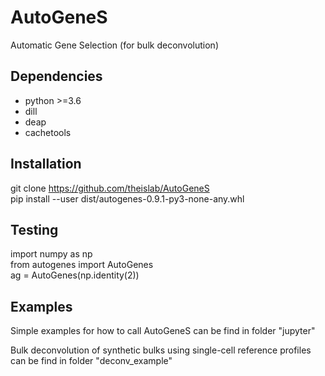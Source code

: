# AutoGeneS

Automatic Gene Selection (for bulk deconvolution)

## Dependencies

* python >=3.6
* dill
* deap
* cachetools

## Installation
git clone https://github.com/theislab/AutoGeneS<br/>
pip install --user dist/autogenes-0.9.1-py3-none-any.whl<br/>

## Testing
import numpy as np<br/>
from autogenes import AutoGenes<br/>
ag = AutoGenes(np.identity(2))<br/>

## Examples

Simple examples for how to call AutoGeneS can be find in folder "jupyter"

Bulk deconvolution of synthetic bulks using single-cell reference profiles can be find in folder "deconv_example"
